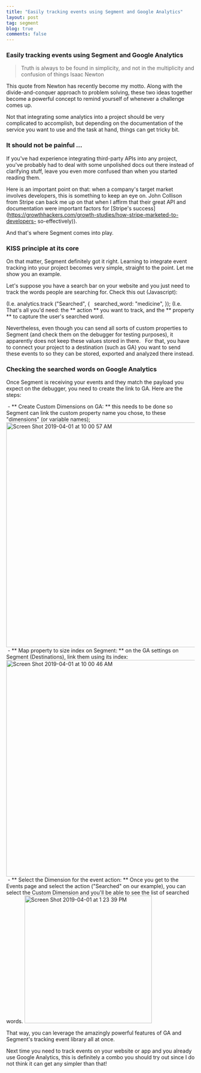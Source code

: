 ```yaml
---
title: "Easily tracking events using Segment and Google Analytics"
layout: post
tag: segment
blog: true
comments: false
---
```


### Easily tracking events using Segment and Google Analytics

> Truth is always to be found in simplicity, and not in the multiplicity and confusion of things
> Isaac Newton

This quote from Newton has recently become my motto. Along with the divide-and-conquer approach to problem solving, these two ideas together become a powerful concept to remind yourself of whenever a challenge comes up.

Not that integrating some analytics into a project should be very complicated to accomplish, but depending on the documentation of the service you want to use and the task at hand, things can get tricky bit.

### It should not be painful ...

If you've had experience integrating third-party APIs into any project, you've probably had to deal with some unpolished docs out there instead of clarifying stuff, leave you even more confused than when you started reading them.

Here is an important point on that: when a company's target market involves developers, this is something to keep an eye on. John Collison from Stripe can back me up on that when I affirm that their great API and documentation were important factors for [Stripe's success] (https://growthhackers.com/growth-studies/how-stripe-marketed-to-developers- so-effectively)).

And that's where Segment comes into play.

### KISS principle at its core

On that matter, Segment definitely got it right. Learning to integrate event tracking into your project becomes very simple, straight to the point. Let me show you an example.

Let's suppose you have a search bar on your website and you just need to track the words people are searching for. Check this out (Javascript):

(I.e.
analytics.track ("Searched", {
  searched_word: "medicine",
});
(I.e.
That's all you'd need: the ** action ** you want to track, and the ** property ** to capture the user's searched word.

Nevertheless, even though you can send all sorts of custom properties to Segment (and check them on the debugger for testing purposes), it apparently does not keep these values ​​stored in there.
 
For that, you have to connect your project to a destination (such as GA) you want to send these events to so they can be stored, exported and analyzed there instead.

### Checking the searched words on Google Analytics

Once Segment is receiving your events and they match the payload you expect on the debugger, you need to create the link to GA. Here are the steps:

 - ** Create Custom Dimensions on GA: ** this needs to be done so Segment can link the custom property name you chose, to these "dimensions" (or variable names);
 <img width = "599" alt = "Screen Shot 2019-04-01 at 10 00 57 AM" src = "https://user-images.githubusercontent.com/6345197/55349829-46177400-5480-11e9-986d- de6b098df3e4.png ">
 - ** Map property to size index on Segment: ** on the GA settings on Segment (Destinations), link them using its index:
<img width = "577" alt = "Screen Shot 2019-04-01 at 10 00 46 AM" src = "https://user-images.githubusercontent.com/6345197/55350091-e2da1180-5480-11e9-8628- fb7011e35138.png ">
 - ** Select the Dimension for the event action: ** Once you get to the Events page and select the action ("Searched" on our example), you can select the Custom Dimension and you'll be able to see the list of searched words.
<img width = "340" alt = "Screen Shot 2019-04-01 at 1 23 39 PM" src = "https://user-images.githubusercontent.com/6345197/55350316-672c9480-5481-11e9-847a- 13d505e92833.png ">

That way, you can leverage the amazingly powerful features of GA and Segment's tracking event library all at once.

Next time you need to track events on your website or app and you already use Google Analytics, this is definitely a combo you should try out since I do not think it can get any simpler than that!